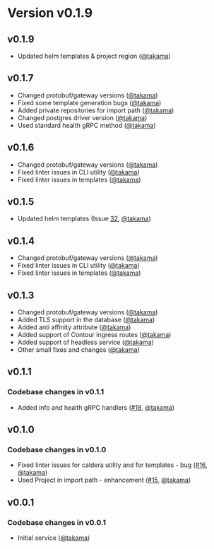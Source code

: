 # Version v0.1.9

## v0.1.9

- Updated helm templates & project region ([@takama](https://github.com/takama))

## v0.1.7

- Changed protobuf/gateway versions ([@takama](https://github.com/takama))
- Fixed some template generation bugs ([@takama](https://github.com/takama))
- Added private repositories for import path ([@takama](https://github.com/takama))
- Changed postgres driver version ([@takama](https://github.com/takama))
- Used standard health gRPC method ([@takama](https://github.com/takama))

## v0.1.6

- Changed protobuf/gateway versions ([@takama](https://github.com/takama))
- Fixed linter issues in CLI utility ([@takama](https://github.com/takama))
- Fixed linter issues in templates ([@takama](https://github.com/takama))

## v0.1.5

- Updated helm templates (Issue [32](https://github.com/takama/caldera/issues/32), [@takama](https://github.com/takama))

## v0.1.4

- Changed protobuf/gateway versions ([@takama](https://github.com/takama))
- Fixed linter issues in CLI utility ([@takama](https://github.com/takama))
- Fixed linter issues in templates ([@takama](https://github.com/takama))

## v0.1.3

- Changed protobuf/gateway versions ([@takama](https://github.com/takama))
- Added TLS support in the database ([@takama](https://github.com/takama))
- Added anti affinity attribute ([@takama](https://github.com/takama))
- Added support of Contour ingress routes ([@takama](https://github.com/takama))
- Added support of headless service ([@takama](https://github.com/takama))
- Other small fixes and changes ([@takama](https://github.com/takama))

## v0.1.1

### Codebase changes in v0.1.1

- Added info and health gRPC handlers ([#18](https://github.com/takama/k8sapp/pull/18), [@takama](https://github.com/takama))

## v0.1.0

### Codebase changes in v0.1.0

- Fixed linter issues for caldera utility and for templates - bug ([#16](https://github.com/takama/k8sapp/pull/16), [@takama](https://github.com/takama))
- Used Project in import path - enhancement ([#15](https://github.com/takama/k8sapp/pull/15), [@takama](https://github.com/takama))

## v0.0.1

### Codebase changes in v0.0.1

- Initial service ([@takama](https://github.com/takama))
